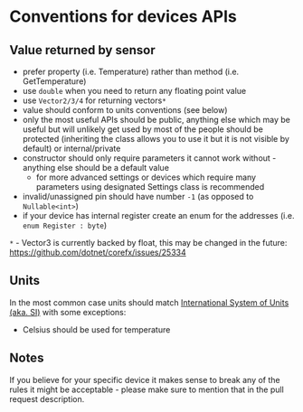 # Conventions for devices APIs

## Value returned by sensor

- prefer property (i.e. Temperature) rather than method (i.e. GetTemperature)
- use `double` when you need to return any floating point value
- use `Vector2/3/4` for returning vectors`*`
- value should conform to units conventions (see below)
- only the most useful APIs should be public, anything else which may be useful but will unlikely get used by most of the people should be protected (inheriting the class allows you to use it but it is not visible by default) or internal/private
- constructor should only require parameters it cannot work without - anything else should be a default value
  - for more advanced settings or devices which require many parameters using designated Settings class is recommended
- invalid/unassigned pin should have number `-1` (as opposed to `Nullable<int>`)
- if your device has internal register create an enum for the addresses (i.e. `enum Register : byte`)

`*` -  Vector3 is currently backed by float, this may be changed in the future: https://github.com/dotnet/corefx/issues/25334

## Units

In the most common case units should match [International System of Units (aka. SI)](https://en.wikipedia.org/wiki/International_System_of_Units) with some exceptions:

- Celsius should be used for temperature

## Notes

If you believe for your specific device it makes sense to break any of the rules it might be acceptable - please make sure to mention that in the pull request description.
